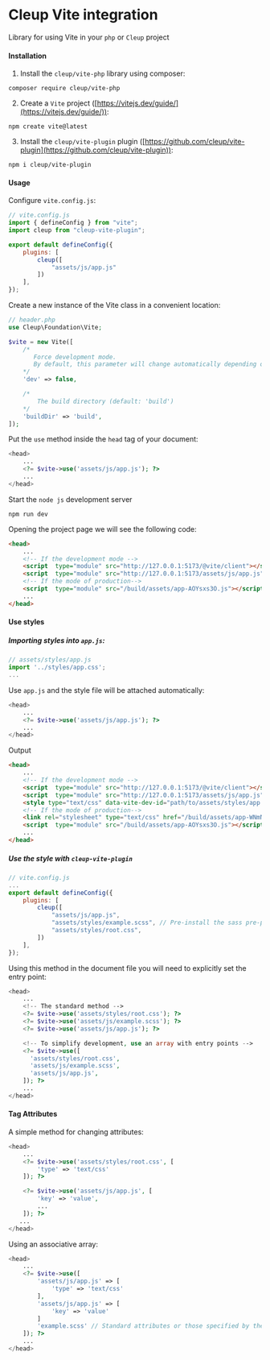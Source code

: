 # Cleup Vite integration

Library for using Vite in your `php` or `Cleup` project

#### Installation

1. Install the `cleup/vite-php` library using composer:

```
composer require cleup/vite-php
```

2. Create a `Vite` project ([https://vitejs.dev/guide/](https://vitejs.dev/guide/)):

```
npm create vite@latest
```

3. Install the `cleup/vite-plugin` plugin ([https://github.com/cleup/vite-plugin](https://github.com/cleup/vite-plugin)):

```
npm i cleup/vite-plugin
```

#### Usage

Configure `vite.config.js`:

```js
// vite.config.js
import { defineConfig } from "vite";
import cleup from "cleup-vite-plugin";

export default defineConfig({
    plugins: [
        cleup([
            "assets/js/app.js"
        ])
    ],
});
```

Create a new instance of the Vite class in a convenient location:

```php
// header.php
use Cleup\Foundation\Vite;

$vite = new Vite([
    /*
       Force development mode.
       By default, this parameter will change automatically depending on the state of the development server.
    */
    'dev' => false,

    /*
        The build directory (default: 'build')
    */
    'buildDir' => 'build',
]);
```
Put the `use` method inside the `head` tag of your document:

```php
<head>
    ...
    <?= $vite->use('assets/js/app.js'); ?>
    ...
</head>
```

Start the `node js` development server
```
npm run dev
```

Opening the project page we will see the following code:
```html
<head>
    ...
    <!-- If the development mode -->
    <script  type="module" src="http://127.0.0.1:5173/@vite/client"></script>
    <script  type="module" src="http://127.0.0.1:5173/assets/js/app.js"></script>
    <!-- If the mode of production-->
    <script  type="module" src="/build/assets/app-AOYsxs3O.js"></script>
    ...
</head>
```

#### Use styles
##### Importing styles into `app.js`:
```js
// assets/styles/app.js
import '../styles/app.css';
...
```

Use `app.js` and the style file will be attached automatically:
```php
<head>
    ...
    <?= $vite->use('assets/js/app.js'); ?>
    ...
</head>
```
Output
```html
<head>
    ...
    <!-- If the development mode -->
    <script  type="module" src="http://127.0.0.1:5173/@vite/client"></script>
    <script  type="module" src="http://127.0.0.1:5173/assets/js/app.js"></script>
    <style type="text/css" data-vite-dev-id="path/to/assets/styles/app.css">body {background-color: #6294ff}</style>
    <!-- If the mode of production-->
    <link rel="stylesheet" type="text/css" href="/build/assets/app-WNmNaalN.css" />
    <script  type="module" src="/build/assets/app-AOYsxs3O.js"></script>
    ...
</head>
```

##### Use the style with `cleup-vite-plugin`
```js
// vite.config.js
...
export default defineConfig({
    plugins: [
        cleup([
            "assets/js/app.js",
            "assets/styles/example.scss", // Pre-install the sass pre-processor
            "assets/styles/root.css",
        ])
    ],
});
```
Using this method in the document file you will need to explicitly set the entry point:
```php
<head>
    ...
    <!-- The standard method -->
    <?= $vite->use('assets/styles/root.css'); ?>
    <?= $vite->use('assets/js/example.scss'); ?>
    <?= $vite->use('assets/js/app.js'); ?>

    <!-- To simplify development, use an array with entry points -->
    <?= $vite->use([
      'assets/styles/root.css',
      'assets/js/example.scss',
      'assets/js/app.js',
    ]); ?>
    ...
</head>
```

#### Tag Attributes
A simple method for changing attributes:

```php
<head>
    ...
    <?= $vite->use('assets/styles/root.css', [
        'type' => 'text/css'
    ]); ?>

    <?= $vite->use('assets/js/app.js', [
        'key' => 'value',
        ...
    ]); ?>
   ...
</head>
```

Using an associative array:


```php
<head>
    ...
    <?= $vite->use([
        'assets/js/app.js' => [
            'type' => 'text/css'
        ],
        'assets/js/app.js' => [
            'key' => 'value'
        ]
        'example.scss' // Standard attributes or those specified by the $attributes parameter will be used
    ]); ?>
    ...
</head>
```